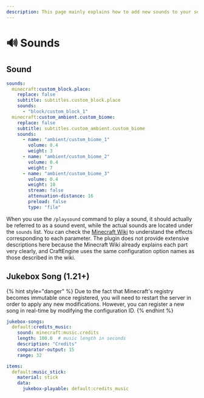 ```yaml
---
description: This page mainly explains how to add new sounds to your server.
---
```


# 🔊 Sounds

## Sound

```yaml
sounds:
  minecraft:custom_block.place:
    replace: false
    subtitle: subtitles.custom_block.place
    sounds:
      - "block/custom_block_1"
  minecraft:custom_ambient.custom_biome:
    replace: false
    subtitle: subtitles.custom_ambient.custom_biome
    sounds:
      - name: "ambient/custom_biome_1"
        volume: 0.4
        weight: 3
      - name: "ambient/custom_biome_2"
        volume: 0.4
        weight: 7
      - name: "ambient/custom_biome_3"
        volume: 0.4
        weight: 10
        stream: false
        attenuation-distance: 16
        preload: false
        type: "file"
```

When you use the `/playsound` command to play a sound, it should actually be referred to as a sound event, while the actual sounds are located under the `sounds` list. You can check the [Minecraft Wiki](https://minecraft.wiki/w/Sounds.json) to understand the effects corresponding to each parameter. The plugin does not provide extensive descriptions here because the Minecraft Wiki already explains each part very clearly, and CraftEngine uses the same configuration option names as those described in the wiki.

## Jukebox Song (1.21+)

{% hint style="danger" %}
Due to the fact that Minecraft's registry becomes immutable once registered, you will need to restart the server in order to apply any new modifications. However, you can register a new song in real-time by modifying the configuration ID.
{% endhint %}

```yaml
jukebox-songs:
  default:credits_music:
    sound: minecraft:music.credits
    length: 100.0  # music length in seconds
    description: "Credits"  
    comparator-output: 15
    range: 32
```

```yaml
items:
  default:music_stick:
    material: stick
    data:
      jukebox-playable: default:credits_music
```
